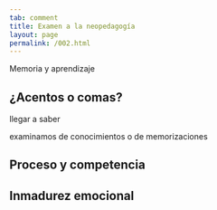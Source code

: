 ```yaml
---
tab: comment
title: Examen a la neopedagogía
layout: page
permalink: /002.html
---
```


Memoria y aprendizaje

## ¿Acentos o comas?

llegar a saber

examinamos de conocimientos o de memorizaciones

## Proceso y competencia

## Inmadurez emocional

